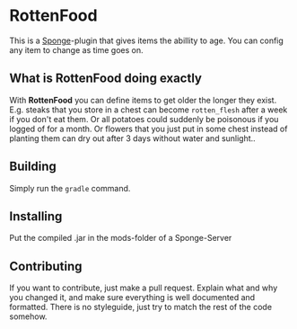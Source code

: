 # RottenFood

This is a [Sponge](https://www.spongepowered.org/)-plugin that gives items the abillity to age. You can config any item to change as time goes on.

## What is RottenFood doing exactly
With **RottenFood** you can define items to get older the longer they exist.
E.g. steaks that you store in a chest can become `rotten_flesh` after a week if you don't eat them.
Or all potatoes could suddenly be poisonous if you logged of for a month.
Or flowers that you just put in some chest instead of planting them can dry out after 3 days without water and sunlight..

## Building
Simply run the `gradle` command.

## Installing
Put the compiled .jar in the mods-folder of a Sponge-Server

## Contributing
If you want to contribute, just make a pull request.
Explain what and why you changed it, and make sure everything is well documented and formatted.
There is no styleguide, just try to match the rest of the code somehow.
